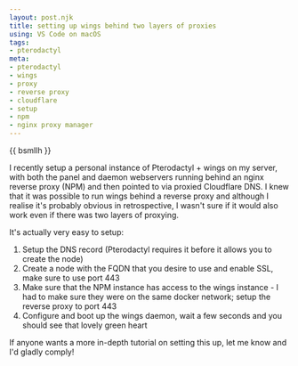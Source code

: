 ```yaml
---
layout: post.njk
title: setting up wings behind two layers of proxies
using: VS Code on macOS
tags:
- pterodactyl
meta:
- pterodactyl
- wings
- proxy
- reverse proxy
- cloudflare
- setup
- npm
- nginx proxy manager
---
```


{{ bsmllh }}

I recently setup a personal instance of Pterodactyl + wings on my server, with both the panel and daemon webservers running behind an nginx reverse proxy (NPM) and then pointed to via proxied Cloudflare DNS. I knew that it was possible to run wings behind a reverse proxy and although I realise it's probably obvious in retrospective, I wasn't sure if it would also work even if there was two layers of proxying.

It's actually very easy to setup:
1. Setup the DNS record (Pterodactyl requires it before it allows you to create the node)
2. Create a node with the FQDN that you desire to use and enable SSL, make sure to use port 443
3. Make sure that the NPM instance has access to the wings instance - I had to make sure they were on the same docker network; setup the reverse proxy to port 443
4. Configure and boot up the wings daemon, wait a few seconds and you should see that lovely green heart

If anyone wants a more in-depth tutorial on setting this up, let me know and I'd gladly comply!
